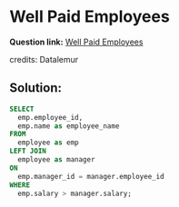 # Well Paid Employees

**Question link:** [Well Paid Employees](https://datalemur.com/questions/sql-well-paid-employees)

credits: Datalemur

## Solution:
```sql
SELECT
  emp.employee_id, 
  emp.name as employee_name
FROM
  employee as emp
LEFT JOIN
  employee as manager
ON
  emp.manager_id = manager.employee_id
WHERE
  emp.salary > manager.salary;
```